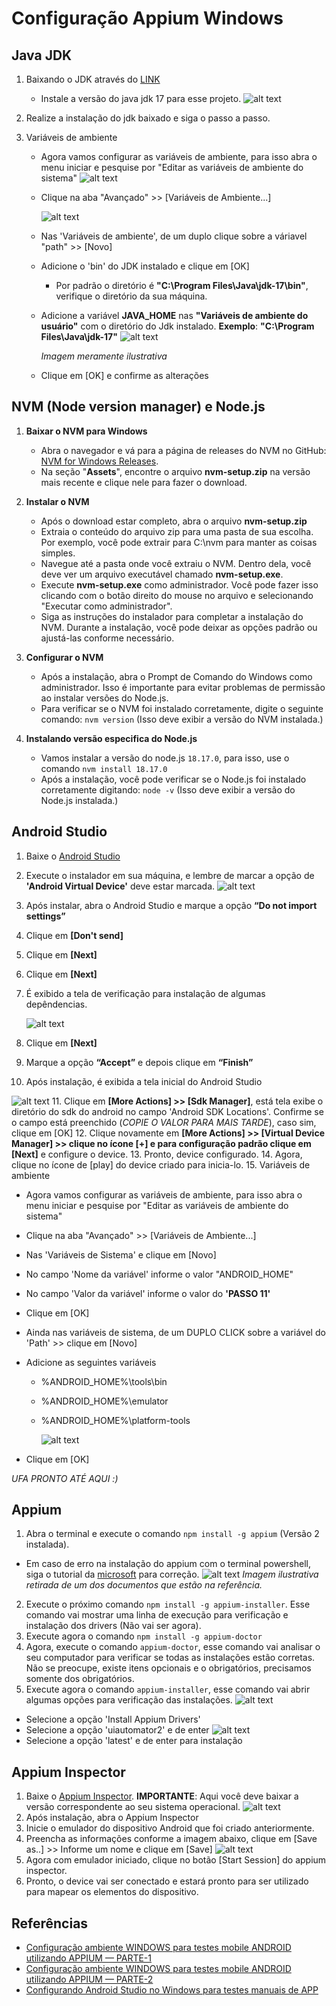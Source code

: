 # Configuração Appium Windows

## Java JDK

1. Baixando o JDK através do [LINK](https://www.oracle.com/br/java/technologies/downloads/#jdk17-windows)
   - Instale a versão do java jdk 17 para esse projeto.
   ![alt text](./img/jdk-windows.png)

2. Realize a instalação do jdk baixado e siga o passo a passo.
3. Variáveis de ambiente
   - Agora vamos configurar as variáveis de ambiente, para isso abra o menu iniciar e pesquise por "Editar as variáveis de ambiente do sistema"
      ![alt text](./img/variavel-ambiente-01.png)
   - Clique na aba "Avançado" >> [Variáveis de Ambiente...]
   
      ![alt text](./img/variavel-ambiente-02.png)
   - Nas 'Variáveis de ambiente', de um duplo clique sobre a váriavel "path" >> [Novo]
   - Adicione o 'bin' do JDK instalado e clique em [OK]
      - Por padrão o diretório é **"C:\Program Files\Java\jdk-17\bin"**, verifique o diretório da sua máquina.

   - Adicione a variável __JAVA_HOME__ nas __"Variáveis de ambiente do usuário"__ com o diretório do Jdk instalado. __Exemplo__: __"C:\Program Files\Java\jdk-17"__
      ![alt text](./img/variavel-ambiente-03.png)
      
      _Imagem meramente ilustrativa_
   - Clique em [OK] e confirme as alterações

## NVM (Node version manager) e Node.js

1. **Baixar o NVM para Windows**
   - Abra o navegador e vá para a página de releases do NVM no GitHub: [NVM for Windows Releases](https://github.com/coreybutler/nvm-windows/releases).
   - Na seção "**Assets**", encontre o arquivo **nvm-setup.zip** na versão mais recente e clique nele para fazer o download.

2. **Instalar o NVM**
   - Após o download estar completo, abra o arquivo **nvm-setup.zip**
   - Extraia o conteúdo do arquivo zip para uma pasta de sua escolha. Por exemplo, você pode extrair para C:\nvm para manter as coisas simples.
   - Navegue até a pasta onde você extraiu o NVM. Dentro dela, você deve ver um arquivo executável chamado **nvm-setup.exe**.
   - Execute **nvm-setup.exe** como administrador. Você pode fazer isso clicando com o botão direito do mouse no arquivo e selecionando "Executar como administrador".
   - Siga as instruções do instalador para completar a instalação do NVM. Durante a instalação, você pode deixar as opções padrão ou ajustá-las conforme necessário.

3. **Configurar o NVM**
   - Após a instalação, abra o Prompt de Comando do Windows como administrador. Isso é importante para evitar problemas de permissão ao instalar versões do Node.js.
   - Para verificar se o NVM foi instalado corretamente, digite o seguinte comando: `nvm version` (Isso deve exibir a versão do NVM instalada.)

4. **Instalando versão especifica do Node.js**
   - Vamos instalar a versão do node.js `18.17.0`, para isso, use o comando `nvm install 18.17.0`
   - Após a instalação, você pode verificar se o Node.js foi instalado corretamente digitando: `node -v` (Isso deve exibir a versão do Node.js instalada.)

## Android Studio

1. Baixe o [Android Studio](https://developer.android.com/studio?hl=pt-br)
2. Execute o instalador em sua máquina, e lembre de marcar a opção de **'Android Virtual Device'** deve estar marcada.
   ![alt text](./img/android-studio-01.png)
3. Após instalar, abra o Android Studio e marque a opção **“Do not import settings”**
4. Clique em **[Don't send]**
5. Clique em **[Next]**
6. Clique em **[Next]**
7. É exibido a tela de verificação para instalação de algumas depêndencias.

   ![alt text](./img/android-studio-02.png)
8. Clique em **[Next]**
9. Marque a opção **“Accept”** e depois clique em **“Finish”**
10. Após instalação, é exibida a tela inicial do Android Studio

   ![alt text](./img/android-studio-03.png)
11. Clique em **[More Actions] >> [Sdk Manager]**, está tela exibe o diretório do sdk do android no campo 'Android SDK Locations'. Confirme se o campo está preenchido (*COPIE O VALOR PARA MAIS TARDE*), caso sim, clique em [OK]
12. Clique novamente em **[More Actions] >> [Virtual Device Manager] >> clique no ícone [+] e para configuração padrão clique em [Next]** e configure o device.
13. Pronto, device configurado.
14. Agora, clique no ícone de [play] do device criado para inicia-lo.
15. Variáveis de ambiente

- Agora vamos configurar as variáveis de ambiente, para isso abra o menu iniciar e pesquise por "Editar as variáveis de ambiente do sistema"
- Clique na aba "Avançado" >> [Variáveis de Ambiente...]
- Nas 'Variáveis de Sistema' e clique em [Novo]
- No campo 'Nome da variável' informe o valor "ANDROID_HOME"
- No campo 'Valor da variável' informe o valor do **'PASSO 11'**
- Clique em [OK]
- Ainda nas variáveis de sistema, de um DUPLO CLICK sobre a variável do 'Path' >> clique em [Novo]
- Adicione as seguintes variáveis
   - %ANDROID_HOME%\tools\bin
   - %ANDROID_HOME%\emulator
   - %ANDROID_HOME%\platform-tools
   
      ![alt text](./img/android-studio-04.png)

- Clique em [OK]

*UFA PRONTO ATÉ AQUI :)*

## Appium

1. Abra o terminal e execute o comando `npm install -g appium` (Versão 2 instalada).

- Em caso de erro na instalação do appium com o terminal powershell, siga o tutorial da [microsoft](https://learn.microsoft.com/pt-br/powershell/module/microsoft.powershell.core/about/about_execution_policies?view=powershell-7.4) para correção.
   ![alt text](./img/appium-01.png)
   _Imagem ilustrativa retirada de um dos documentos que estão na referência._

2. Execute o próximo comando `npm install -g appium-installer`. Esse comando vai mostrar uma linha de execução para verificação e instalação dos drivers (Não vai ser agora).
3. Execute agora o comando `npm install -g appium-doctor`
4. Agora, execute o comando `appium-doctor`, esse comando vai analisar o seu computador para verificar se todas as instalações estão corretas. Não se preocupe, existe itens opcionais e o obrigatórios, precisamos somente dos obrigatórios.
5. Execute agora o comando `appium-installer`, esse comando vai abrir algumas opções para verificação das instalações.
   ![alt text](./img/appium-02.png)

- Selecione a opção 'Install Appium Drivers'
- Selecione a opção 'uiautomator2' e de enter
   ![alt text](./img/appium-03.png)
- Selecione a opção 'latest' e de enter para instalação

## Appium Inspector

1. Baixe o [Appium Inspector](https://github.com/appium/appium-inspector/releases). **IMPORTANTE**: Aqui você deve baixar a versão correspondente ao seu sistema operacional.
   ![alt text](./img/appium-inspector-01.png)
2. Após instalação, abra o Appium Inspector
3. Inicie o emulador do dispositivo Android que foi criado anteriormente.
4. Preencha as informações conforme a imagem abaixo, clique em [Save as..] >> Informe um nome e clique em [Save]
   ![alt text](./img/appium-inspector-02.png)
5. Agora com emulador iniciado, clique no botão [Start Session] do appium inspector.
6. Pronto, o device vai ser conectado e estará pronto para ser utilizado para mapear os elementos do dispositivo.

## Referências

- [Configuração ambiente WINDOWS para testes mobile ANDROID utilizando APPIUM — PARTE-1](https://medium.com/@adrianoaluizi/configura%C3%A7%C3%A3o-ambiente-windows-para-testes-mobile-android-utilizando-appium-parte-1-a126c409c6d0)
- [Configuração ambiente WINDOWS para testes mobile ANDROID utilizando APPIUM — PARTE-2](https://medium.com/@adrianoaluizi/configura%C3%A7%C3%A3o-ambiente-windows-para-testes-mobile-android-utilizando-appium-parte-2-3c966ec814b2)
- [Configurando Android Studio no Windows para testes manuais de APP](https://pt.linkedin.com/pulse/configurando-android-studio-windows-para-testes-de-martins-faria)